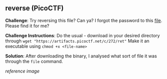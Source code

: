 ## reverse (PicoCTF)

**Challenge**: Try reversing this file? Can ya?
I forgot the password to this [file](https://artifacts.picoctf.net/c/272/ret). Please find it for me?

**Challenge Instructions**: Do the usual - download in your desired directory through `wget "https://artifacts.picoctf.net/c/272/ret"`
Make it an executable using `chmod +x <file-name>`

**Solution**: After downloading the binary, I analysed what sort of file it was through the `file` command.

*reference image*


